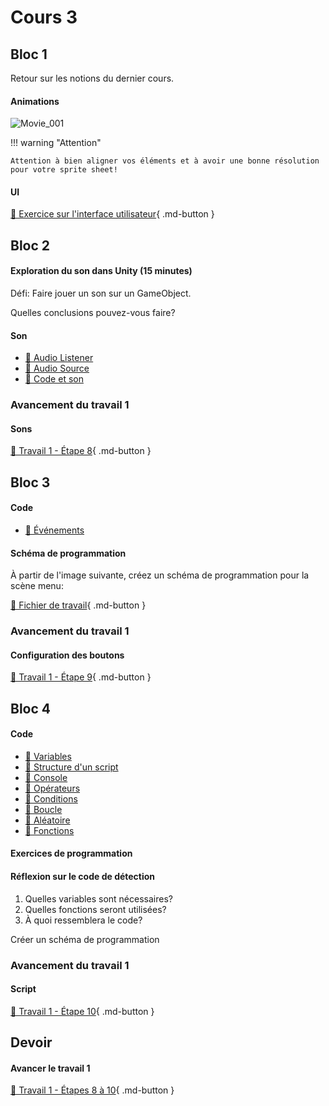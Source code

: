# Cours 3
## Bloc 1
Retour sur les notions du dernier cours.

#### Animations
![Movie_001](https://github.com/user-attachments/assets/5bfd2199-280f-45a2-97d8-0f48a7994110)

!!! warning "Attention"

    Attention à bien aligner vos éléments et à avoir une bonne résolution pour votre sprite sheet! 

#### UI
[💼 Exercice sur l'interface utilisateur](./unity/exercice_ui.md){ .md-button }     



## Bloc 2
#### Exploration du son dans Unity (15 minutes)
Défi: Faire jouer un son sur un GameObject. 

Quelles conclusions pouvez-vous faire? 

#### Son
- [📝 Audio Listener](./unity/composantes.md#audio-listener) 
- [📝 Audio Source](./unity/composantes.md#audio-source) 
- [📝 Code et son](./unity/son.md)  

### Avancement du travail 1
#### Sons
[💼 Travail 1 - Étape 8](https://tim-montmorency.com/compendium/582-401-realite-mixte/travaux/travail1.html#8-creation-de-la-scene-jeu-sons){ .md-button }     


## Bloc 3
#### Code
- [📝 Événements](./code/evenements.md)        


#### Schéma de programmation
À partir de l'image suivante, créez un schéma de programmation pour la scène menu:      

[📁 Fichier de travail](https://cmontmorency365-my.sharepoint.com/:i:/g/personal/lora_boisvert_cmontmorency_qc_ca/Ee-LXDldCVFIov1ACJGkmEoBhqrJd0oQh0RV7K8zOrR-CA?e=cPq9id){ .md-button }    



### Avancement du travail 1
#### Configuration des boutons
[💼 Travail 1 - Étape 9](https://tim-montmorency.com/compendium/582-401-realite-mixte/travaux/travail1.html#9-creation-de-la-scene-menu-script-consignes){ .md-button }     


## Bloc 4
#### Code
- [📝 Variables](./code/variables.md)
- [📝 Structure d'un script](./code/structure_script.md)
- [📝 Console](./code/console.md)
- [📝 Opérateurs](./code/operateur.md)
- [📝 Conditions](./code/condition.md)
- [📝 Boucle](./code/boucle.md)
- [📝 Aléatoire](./code/aleatoire.md)
- [📝 Fonctions](./code/fonctions.md)        

#### Exercices de programmation

#### Réflexion sur le code de détection
1. Quelles variables sont nécessaires?    
2. Quelles fonctions seront utilisées?    
3. À quoi ressemblera le code?    

Créer un schéma de programmation
      

### Avancement du travail 1
#### Script
[💼 Travail 1 - Étape 10](https://tim-montmorency.com/compendium/582-401-realite-mixte/travaux/travail1.html#10-creation-de-la-scene-jeu-script){ .md-button }     



## Devoir 
#### Avancer le travail 1
[💼 Travail 1 - Étapes 8 à 10](https://tim-montmorency.com/compendium/582-401-realite-mixte/travaux/travail1.html){ .md-button }   
